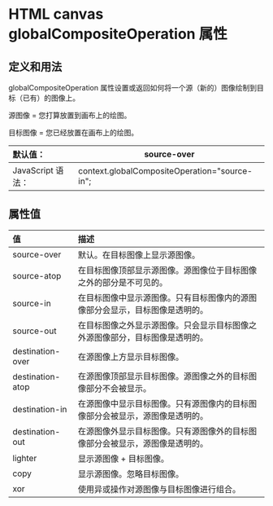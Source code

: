 # HTML canvas globalCompositeOperation 属性

## 定义和用法

globalCompositeOperation 属性设置或返回如何将一个源（新的）图像绘制到目标（已有）的图像上。

源图像 = 您打算放置到画布上的绘图。

目标图像 = 您已经放置在画布上的绘图。

| 默认值：          | source-over                                   |
| :---------------- | --------------------------------------------- |
| JavaScript 语法： | context.globalCompositeOperation="source-in"; |



## 属性值

| 值               | 描述                                                         |
| :--------------- | :----------------------------------------------------------- |
| source-over      | 默认。在目标图像上显示源图像。                               |
| source-atop      | 在目标图像顶部显示源图像。源图像位于目标图像之外的部分是不可见的。 |
| source-in        | 在目标图像中显示源图像。只有目标图像内的源图像部分会显示，目标图像是透明的。 |
| source-out       | 在目标图像之外显示源图像。只会显示目标图像之外源图像部分，目标图像是透明的。 |
| destination-over | 在源图像上方显示目标图像。                                   |
| destination-atop | 在源图像顶部显示目标图像。源图像之外的目标图像部分不会被显示。 |
| destination-in   | 在源图像中显示目标图像。只有源图像内的目标图像部分会被显示，源图像是透明的。 |
| destination-out  | 在源图像外显示目标图像。只有源图像外的目标图像部分会被显示，源图像是透明的。 |
| lighter          | 显示源图像 + 目标图像。                                      |
| copy             | 显示源图像。忽略目标图像。                                   |
| xor              | 使用异或操作对源图像与目标图像进行组合。                     |